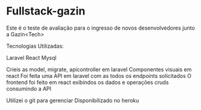# Fullstack-gazin
Este é o teste de avaliação para o ingresso de novos desenvolvedores junto a Gazin&lt;Tech>

Tecnologias Utilizadas:

Laravel
React
Mysql


Crieis as model, migrate, apicontroller em laravel
Componentes visuais em react
Foi feita uma API em laravel com as todos os endpoints solicitados
O frontend foi feito em react exibindos os dados e operações cruds consumindo a API

Utilizei o git para gerenciar
Disponibilizado no heroku


